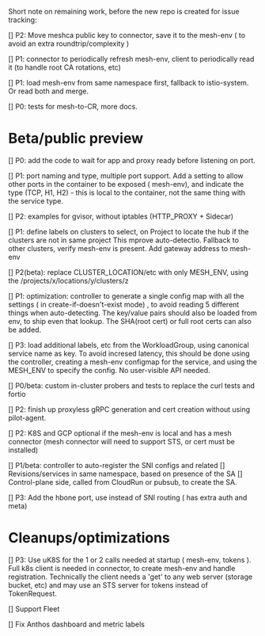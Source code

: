 Short note on remaining work, before the new repo is created for issue tracking:



[] P2: Move meshca public key to connector, save it to the mesh-env ( to avoid an extra roundtrip/complexity )

[] P1: connector to periodically refresh mesh-env, client to periodically read it (to handle root CA rotations, etc)

[] P1: load mesh-env from same namespace first, fallback to istio-system. Or read both and merge.

[] P0: tests for mesh-to-CR, more docs.

# Beta/public preview

[] P0: add the code to wait for app and proxy ready before listening on port.

[] P1: port naming and type, multiple port support. Add a setting to allow other ports in the container to be exposed (
mesh-env), and indicate the type (TCP, H1, H2) - this is local to the container, not the same thing with the service
type.

[] P2: examples for gvisor, without iptables (HTTP_PROXY + Sidecar)

[] P1: define labels on clusters to select, on Project to locate the hub if the clusters are not in same project This
mprove auto-detectio. Fallback to other clusters, verify mesh-env is present. Add gateway address to mesh-env

[] P2(beta): replace CLUSTER_LOCATION/etc with only MESH_ENV, using the /projects/x/locations/y/clusters/z

[] P1: optimization: controller to generate a single config map with all the settings ( in create-if-doesn't-exist mode)
, to avoid reading 5 different things when auto-detecting. The key/value pairs should also be loaded from env, to ship
even that lookup. The SHA(root cert) or full root certs can also be added.

[] P3: load additional labels, etc from the WorkloadGroup, using canonical service name as key. To avoid incresed
latency, this should be done using the controller, creating a mesh-env configmap for the service, and using the MESH_ENV
to specify the config. No user-visible API needed.

[] P0/beta: custom in-cluster probers and tests to replace the curl tests and fortio

[] P2: finish up proxyless gRPC generation and cert creation without using pilot-agent.

[] P2: K8S and GCP optional if the mesh-env is local and has a mesh connector (mesh connector will need to support STS,
or cert must be installed)

[] P1/beta: controller to auto-register the SNI configs and related
[] Revisions/services in same namespace, based on presence of the SA
[] Control-plane side, called from CloudRun or pubsub, to create the SA.

[] P3: Add the hbone port, use instead of SNI routing ( has extra auth and meta)

# Cleanups/optimizations

[] P3: Use uK8S for the 1 or 2 calls needed at startup ( mesh-env, tokens ). Full k8s client is needed in connector, to
create mesh-env and handle registration. Technically the client needs a 'get' to any web server (storage bucket, etc)
and may use an STS server for tokens instead of TokenRequest.

[] Support Fleet

[] Fix Anthos dashboard and metric labels
